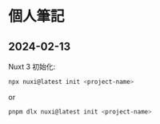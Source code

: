 # 個人筆記

## 2024-02-13

Nuxt 3 初始化:

```bash
npx nuxi@latest init <project-name>
```
or
```bash
pnpm dlx nuxi@latest init <project-name>
```